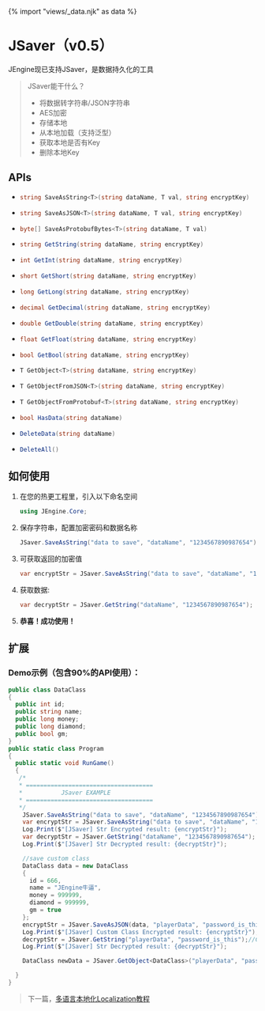 {% import "views/_data.njk" as data %}

# JSaver（v0.5）

JEngine现已支持JSaver，是数据持久化的工具

> JSaver能干什么？
>
> - 将数据转字符串/JSON字符串
> - AES加密
> - 存储本地
> - 从本地加载（支持泛型）
> - 获取本地是否有Key
> - 删除本地Key


## APIs

- ```c#
  string SaveAsString<T>(string dataName, T val, string encryptKey)
  ```

- ```c#
  string SaveAsJSON<T>(string dataName, T val, string encryptKey)
  ```

- ```c#
  byte[] SaveAsProtobufBytes<T>(string dataName, T val) 
  ```

- ```c#
  string GetString(string dataName, string encryptKey)
  ```

- ```c#
  int GetInt(string dataName, string encryptKey)
  ```

- ```c#
  short GetShort(string dataName, string encryptKey)
  ```

- ```c#
  long GetLong(string dataName, string encryptKey)
  ```

- ```c#
  decimal GetDecimal(string dataName, string encryptKey)
  ```

- ```c#
  double GetDouble(string dataName, string encryptKey)
  ```

- ```c#
  float GetFloat(string dataName, string encryptKey)
  ```

- ```c#
  bool GetBool(string dataName, string encryptKey)
  ```

- ```c#
  T GetObject<T>(string dataName, string encryptKey)
  ```

- ```c#
  T GetObjectFromJSON<T>(string dataName, string encryptKey)
  ```

- ```c#
  T GetObjectFromProtobuf<T>(string dataName, string encryptKey)
  ```

- ```c#
  bool HasData(string dataName)
  ```

- ```c#
  DeleteData(string dataName)
  ```

- ```c#
  DeleteAll()
  ```



## 如何使用

1. 在您的热更工程里，引入以下命名空间

   ```c#
   using JEngine.Core;
   ```

2. 保存字符串，配置加密密码和数据名称

   ```c#
   JSaver.SaveAsString("data to save", "dataName", "1234567890987654");//Set a data to local storage
   ```

3. 可获取返回的加密值

   ```c#
   var encryptStr = JSaver.SaveAsString("data to save", "dataName", "1234567890987654");//set and get the encrypted data string
   ```

4. 获取数据:

   ```c#
   var decryptStr = JSaver.GetString("dataName", "1234567890987654");
   ```

5. **恭喜！成功使用！**

## 扩展

### Demo示例（包含90%的API使用）：

   ```c#
   public class DataClass
   {
     public int id;
     public string name;
     public long money;
     public long diamond;
     public bool gm;
   }
   public static class Program
   {
     public static void RunGame()
     {
      /*
      * ====================================
      *           JSaver EXAMPLE
      * ====================================
      */
       JSaver.SaveAsString("data to save", "dataName", "1234567890987654");//Set a data to local storage
       var encryptStr = JSaver.SaveAsString("data to save", "dataName", "1234567890987654");//set and get the encrypted data string
       Log.Print($"[JSaver] Str Encrypted result: {encryptStr}");
       var decryptStr = JSaver.GetString("dataName", "1234567890987654");
       Log.Print($"[JSaver] Str Decrypted result: {decryptStr}");
   
       //save custom class
       DataClass data = new DataClass
       {
         id = 666,
         name = "JEngine牛逼",
         money = 999999,
         diamond = 999999,
         gm = true
       };
       encryptStr = JSaver.SaveAsJSON(data, "playerData", "password_is_this");
       Log.Print($"[JSaver] Custom Class Encrypted result: {encryptStr}");
       decryptStr = JSaver.GetString("playerData", "password_is_this");//Can convert to string
       Log.Print($"[JSaver] Str Decrypted result: {decryptStr}");
   
       DataClass newData = JSaver.GetObject<DataClass>("playerData", "password_is_this");//Can covert to class
   
     }
   }
   ```

> 下一篇，[多语言本地化Localization教程](localization.html)
